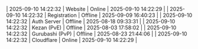 | 2025-09-10 14:22:32 | Website | Online | 2025-09-10 14:22:29 |
| 2025-09-10 14:22:32 | Registration | Offline | 2025-09-09 16:40:23 |
| 2025-09-10 14:22:32 | Auth Server | Offline | 2025-08-18 09:33:31 |
| 2025-09-10 14:22:32 | Kezan (PvE) | Offline | 2025-08-03 17:58:02 |
| 2025-09-10 14:22:32 | Gurubashi (PvP) | Offline | 2025-08-23 21:44:06 |
| 2025-09-10 14:22:32 | Cloudflare | Online | 2025-09-10 14:22:29 |
